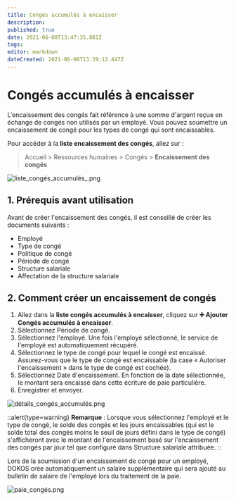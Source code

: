 ```yaml
---
title: Congés accumulés à encaisser
description: 
published: true
date: 2021-06-08T13:47:35.881Z
tags: 
editor: markdown
dateCreated: 2021-06-08T13:39:12.447Z
---
```


# Congés accumulés à encaisser

L'encaissement des congés fait référence à une somme d'argent reçue en échange de congés non utilisés par un employé. Vous pouvez soumettre un encaissement de congé pour les types de congé qui sont encaissables.

Pour accéder à la **liste encaissement des congés**, allez sur :

> Accueil > Ressources humaines > Congés > **Encaissement des congés**

![liste_congés_accumulés_.png](/content/rh/leave-encashment/liste_congés_accumulés_.png)

## 1. Prérequis avant utilisation

Avant de créer l'encaissement des congés, il est conseillé de créer les documents suivants :

- Employé
- Type de congé
- Politique de congé
- Période de congé
- Structure salariale
- Affectation de la structure salariale

## 2. Comment créer un encaissement de congés

1. Allez dans la **liste congés accumulés à encaisser**, cliquez sur **:heavy_plus_sign: Ajouter Congés accumulés à encaisser**.
2. Sélectionnez Période de congé.
3. Sélectionnez l'employé. Une fois l'employé sélectionné, le service de l'employé est automatiquement récupéré.
4. Sélectionnez le type de congé pour lequel le congé est encaissé. Assurez-vous que le type de congé est encaissable (la case « Autoriser l'encaissement » dans le type de congé est cochée).
5. Sélectionnez Date d'encaissement. En fonction de la date sélectionnée, le montant sera encaissé dans cette écriture de paie particulière.
6. Enregistrer et envoyer.

![détails_congés_accumulés.png](/content/rh/leave-encashment/détails_congés_accumulés.png)

::alert{type=warning}
**Remarque** : Lorsque vous sélectionnez l'employé et le type de congé, le solde des congés et les jours encaissables (qui est le solde total des congés moins le seuil de jours défini dans le type de congé) s'afficheront avec le montant de l'encaissement basé sur l'encaissement des congés par jour tel que configuré dans Structure salariale attribuée.
::

Lors de la soumission d'un encaissement de congé pour un employé, DOKOS crée automatiquement un salaire supplémentaire qui sera ajouté au bulletin de salaire de l'employé lors du traitement de la paie.

![paie_congés.png](/content/rh/leave-encashment/paie_congés.png)

